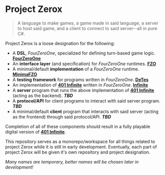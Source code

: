 # Project Zerox
> A language to make games, a game made in said language, a server to host said game, and a client to connect to said server--all in pure C#.

Project Zerox is a loose designation for the following:
* A **DSL**, *FourZeroOne*, specialized for defining turn-based game logic. **[FourZeroOne](/src/SixShaded.FourZeroOne)**
* An **interface layer** (and specification) for *FourZeroOne* runtimes. **[FZO](/src/SixShaded.FourZeroOne/FZOSpec)**
* A minimal/default **implementation** of a *FourZeroOne* runtime. **[MinimaFZO](/src/SixShaded.MinimaFZO)**
* A **testing framework** for programs written in *FourZeroOne*. **[DeTes](/src/SixShaded.DeTes)**
* An implementation of **[401 Infinite](https://github.com/rtaylor034/401-infinite-paper)** written in *FourZeroOne*. **[Infinite](/SixShaded.FourZeroOne.Axois.Infinite)**
* A **server** program that runs the above implementation of **[401 Infinite](https://github.com/rtaylor034/401-infinite-paper)** (acting as the backend). ***TBD***
* A **protocol/API** for client programs to interact with said server program. ***TBD***
* A minimal/default **client** program that interacts with said server (acting as the frontend) through said protocol/API. ***TBD***

Completion of all of these components should result in a fully playable digital version of **[401 Infinite](https://github.com/rtaylor034/401-infinite-paper)**.

This repository serves as a monorepo/workspace for all things related to project Zerox while it is still in early development. Eventually, each part of project Zerox will be given it's own repository and project designation.

*Many names are temporary, better names will be chosen later in development!*
